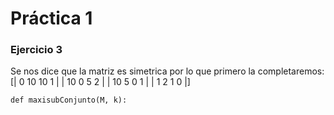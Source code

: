 # Práctica 1

### Ejercicio 3
Se nos dice que la matriz es simetrica por lo que primero la completaremos:
[| 0 10 10 1 |
 | 10 0 5 2 |
 | 10 5 0 1 |
 | 1 2 1 0 |]

    def maxisubConjunto(M, k):
        
